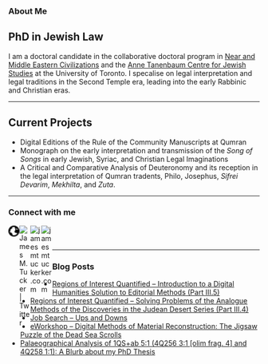 ### About Me

## PhD in Jewish Law
I am a doctoral candidate in the collaborative doctoral program in [Near and Middle Eastern Civilizations][NMC] and the [Anne Tanenbaum Centre for Jewish Studies][CJS] at the University of Toronto. I specalise on legal interpretation and legal traditions in the Second Temple era, leading into the early Rabbinic and Christian eras.

---

## Current Projects

* Digital Editions of the Rule of the Community Manuscripts at Qumran
* Monograph on the early interpretation and transmission of the _Song of Songs_ in early Jewish, Syriac, and Christian Legal Imaginations
* A Critical and Comparative Analysis of Deuteronomy and its reception in the legal interpretation of Qumran tradents, Philo, Josephus, _Sifrei Devarim_, _Mekhilta_, and _Zuta_.

---

### Connect with me

[<img align="left" alt="jamesmtucker.com" width="22px" src="https://raw.githubusercontent.com/iconic/open-iconic/master/svg/globe.svg" />][website]
[<img align="left" alt="James M. Tucker | Twitter" width="22px" src="https://cdn.jsdelivr.net/npm/simple-icons@v3/icons/twitter.svg" />][twitter]
[<img align="left" alt="jamesmtucker.com" width="22px" src="https://cdn.jsdelivr.net/npm/simple-icons@v3/icons/linkedin.svg" />][linkedin]
[<img align="left" alt="jamesmtucker.com" width="22px" src="https://cdn.jsdelivr.net/npm/simple-icons@v3/icons/academia.svg" />][academia]

<br />
<br />

---

### Blog Posts
<!-- BLOG-POST-LIST:START -->
- [Regions of Interest Quantified – Introduction to a Digital Humanities Solution to Editorial Methods (Part III.5)](https://jamesmtucker.com/?p=758&utm_source=rss&utm_medium=rss&utm_campaign=regions-of-interest-quantified-introduction-to-a-digital-humanities-solution-to-editorial-methods-part-iii-5)
- [Regions of Interest Quantified – Solving Problems of the Analogue Methods of the Discoveries in the Judean Desert Series (Part III.4)](https://jamesmtucker.com/?p=618&utm_source=rss&utm_medium=rss&utm_campaign=regions-of-interest-quantified-solving-problems-of-the-analogue-methods-of-the-discoveries-in-the-judean-desert-series-part-iii-4)
- [Job Search – Ups and Downs](https://jamesmtucker.com/?p=687&utm_source=rss&utm_medium=rss&utm_campaign=job-search-ups-and-downs)
- [eWorkshop – Digital Methods of Material Reconstruction: The Jigsaw Puzzle of the Dead Sea Scrolls](https://jamesmtucker.com/?p=668&utm_source=rss&utm_medium=rss&utm_campaign=digital-methods-of-material-reconstruction-the-jigsaw-puzzle-of-the-dead-sea-scrolls)
- [Palaeographical Analysis of 1QS+ab 5:1 (4Q256 3:1 [olim frag. 4] and 4Q258 1:1): A Blurb about my PhD Thesis](https://jamesmtucker.com/?p=645&utm_source=rss&utm_medium=rss&utm_campaign=palaeographical-analysis-of-1qsab-51-4q256-31-olim-frag-4-and-4q258-11-a-blurb-about-my-phd-thesis)
<!-- BLOG-POST-LIST:END -->

[website]: https://jamesmtucker.com
[twitter]: https://twitter.com/James_M_Tucker
[linkedin]: https://www.linkedin.com/in/james-m-tucker-7082251b0/
[academia]: https://utoronto.academia.edu/JamesTucker
[NMC]: https://nmc.utoronto.ca/
[CJS]: http://www.cjs.utoronto.ca/
